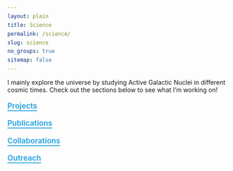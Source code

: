 ```yaml
---
layout: plain
title: Science
permalink: /science/
slug: science
no_groups: true
sitemap: false
---
```


I mainly explore the universe by studying Active Galactic Nuclei in different cosmic times. Check out the sections below to see what I’m working on!

<p style="font-size: 1.2em; line-height: 1.4; margin-bottom: 0.5rem;">
  <a href="/science/projects/"> <strong>Projects</strong> </a><br>
  <a href="/science/publications/"> <strong>Publications</strong> </a><br>
  <a href="/science/collaborations/"> <strong>Collaborations</strong> </a><br>
  <a href="/science/outreach/"> <strong>Outreach</strong> </a>
</p>

<style>
  a {
    color: #36a9e1; /* Matching blue color */
    font-weight: bold;
    text-decoration: underline;
    text-decoration-thickness: 2px; /* Thicker underline */
    text-underline-offset: 4px; /* Moves underline lower */
    display: inline-block; /* Ensures proper spacing */
    margin-bottom: 1rem; /* Adjusts spacing between links */
  }

  a:hover {
    filter: brightness(1.2); /* Slight highlight on hover */
  }
</style>

